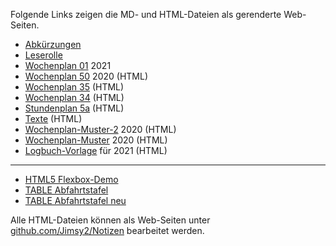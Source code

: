 Folgende Links zeigen die MD- und HTML-Dateien als gerenderte Web-Seiten.
 - [Abkürzungen](https://jimsy2.github.io/Notizen/Abkuerzungen.html)
 - [Leserolle](https://jimsy2.github.io/Notizen/Leserolle.html)
 - [Wochenplan 01](https://jimsy2.github.io/Notizen/Wochenplan_01-2021.html) 2021    
 - [Wochenplan 50](https://jimsy2.github.io/Notizen/Wochenplan50.html) 2020 (HTML)  
 - [Wochenplan 35](https://jimsy2.github.io/Notizen/Wochenplan35.html) (HTML)
 - [Wochenplan 34](https://jimsy2.github.io/Notizen/Wochenplan34.html) (HTML)
 - [Stundenplan 5a](https://jimsy2.github.io/Notizen/Stundenplan_5a.html) (HTML)
 - [Texte](https://jimsy2.github.io/Notizen/Texte.html) (HTML)
 - [Wochenplan-Muster-2](https://jimsy2.github.io/Notizen/Wochenplan-Muster-2.html) 2020 (HTML)  
 - [Wochenplan-Muster](https://jimsy2.github.io/Notizen/Wochenplan-Muster.html) 2020 (HTML)  
 - [Logbuch-Vorlage](https://jimsy2.github.io/Notizen/Logbuch-Vorlage.html) für 2021 (HTML)
---
 
 - [HTML5 Flexbox-Demo](https://jimsy2.github.io/Notizen/flexbox-demo.html)
 - [TABLE Abfahrtstafel](https://jimsy2.github.io/Notizen/Abfahrtstafel_Lage.html)
 - [TABLE Abfahrtstafel neu](https://jimsy2.github.io/Notizen/Abfahrt_Lage_2018.html)
 
Alle HTML-Dateien können als Web-Seiten unter [github.com/Jimsy2/Notizen](https://github.com/Jimsy2/Notizen/) bearbeitet werden.

